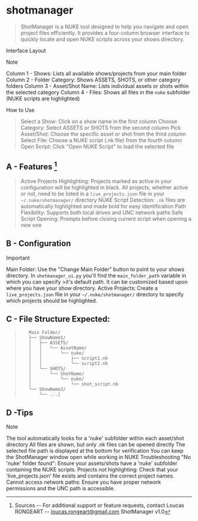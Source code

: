 # shotmanager
>ShotManager is a NUKE tool designed to help you navigate and open project files efficiently. It provides a four-column browser interface to quickly locate and open NUKE scripts across your shows directory.

Interface Layout
>[!NOTE]
>Column 1 - Shows: Lists all available shows/projects from your main folder
>Column 2 - Folder Category: Shows ASSETS, SHOTS, or other category folders 
>Column 3 - Asset/Shot Name: Lists individual assets or shots within the selected category 
>Column 4 - Files: Shows all files in the `nuke` subfolder (NUKE scripts are highlighted)

How to Use
>Select a Show: Click on a show name in the first column 
>Choose Category: Select ASSETS or SHOTS from the second column 
>Pick Asset/Shot: Choose the specific asset or shot from the third column 
>Select File: Choose a NUKE script (.nk file) from the fourth column 
>Open Script: Click "Open NUKE Script" to load the selected file 

## A - Features [^1]
>Active Projects Highlighting: Projects marked as active in your configuration will be highlighted in black. All projects, whether active or not, need to be listed in a `live_projects.json` file in your `~/.nuke/shotmanager/` directory 
>NUKE Script Detection: `.nk` files are automatically highlighted and made bold for easy identification 
>Path Flexibility: Supports both local drives and UNC network paths 
>Safe Script Opening: Prompts before closing current script when opening a new one 

## B - Configuration
>[!IMPORTANT]
>Main Folder: Use the "Change Main Folder" button to point to your shows directory. In `shotmanager_ui.py` you'll find the `main_folder_path` variable in which you can specify >it's default path. It can be customized based upon where you have your show directory. 
>Active Projects: Create a `live_projects.json` file in your `~/.nuke/shotmanager/` directory to specify which projects should be highlighted. 

## C - File Structure Expected:
>        Main Folder/
>        ├── ShowName1/
>        │   ├── ASSETS/
>        │   │   └── AssetName/
>        │   │       └── nuke/
>        │   │           ├── script1.nk
>        │   │           └── script2.nk
>        │   └── SHOTS/
>        │       └── ShotName/
>        │           └── nuke/
>        │               └── shot_script.nk
>        └── ShowName2/
>            └── ...|

         
## D -Tips
>[!NOTE]
The tool automatically looks for a 'nuke' subfolder within each asset/shot directory 
All files are shown, but only .nk files can be opened directly 
The selected file path is displayed at the bottom for verification 
You can keep the ShotManager window open while working in NUKE 
Troubleshooting 
"No 'nuke' folder found": Ensure your assets/shots have a 'nuke' subfolder containing the NUKE scripts. 
Projects not highlighting: Check that your 'live_projects.json' file exists and contains the correct project names. 
Cannot access network paths: Ensure you have proper network permissions and the UNC path is accessible. 

[^1]: Sources
-- For additional support or feature requests, contact Loucas RONGEART -- loucas.rongeart@gmail.com 
ShotManager v1.0 
